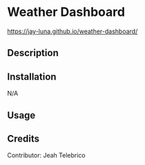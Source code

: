 # Weather Dashboard
https://jay-luna.github.io/weather-dashboard/

## Description


## Installation

N/A

## Usage

## Credits

Contributor: Jeah Telebrico
